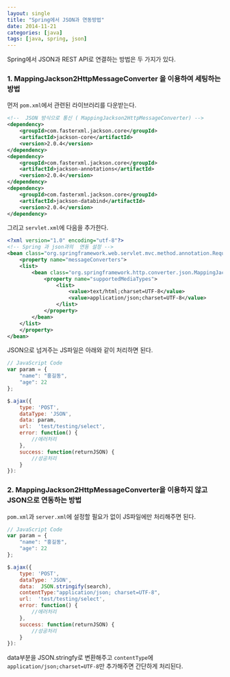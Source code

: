 ```yaml
---
layout: single
title: "Spring에서 JSON과 연동방법"
date: 2014-11-21
categories: [java]
tags: [java, spring, json]
---
```


Spring에서 JSON과 REST API로 연결하는 방법은 두 가지가 있다.

### 1. MappingJackson2HttpMessageConverter 을 이용하여 세팅하는 방법

먼저 `pom.xml`에서 관련된 라이브러리를 다운받는다.

```xml
<!--  JSON 방식으로 통신 ( MappingJackson2HttpMessageConverter) -->
<dependency>
    <groupId>com.fasterxml.jackson.core</groupId>
    <artifactId>jackson-core</artifactId>
    <version>2.0.4</version>
</dependency>
<dependency>
    <groupId>com.fasterxml.jackson.core</groupId>
    <artifactId>jackson-annotations</artifactId>
    <version>2.0.4</version>
</dependency>
<dependency>
    <groupId>com.fasterxml.jackson.core</groupId>
    <artifactId>jackson-databind</artifactId>
    <version>2.0.4</version>
</dependency>
```

그리고 `servlet.xml`에 다음을 추가한다.

```xml
<?xml version="1.0" encoding="utf-8"?>
<!-- Spring 과 json과의  연동 설정 -->
<bean class="org.springframework.web.servlet.mvc.method.annotation.RequestMappingHandlerAdapter">
    <property name="messageConverters">
    <list>
        <bean class="org.springframework.http.converter.json.MappingJackson2HttpMessageConverter">
            <property name="supportedMediaTypes">
                <list>
                    <value>text/html;charset=UTF-8</value>
                    <value>application/json;charset=UTF-8</value>
                </list>
            </property>
        </bean>
    </list>
    </property>
</bean>
```

JSON으로 넘겨주는 JS파일은 아래와 같이 처리하면 된다.

```javascript
// JavaScript Code
var param = {
    "name": "홍길동",
    "age": 22
};

$.ajax({
    type: 'POST',
    dataType: 'JSON',
    data: param,
    url:  'test/testing/select',
    error: function() {
    	//에러처리
    },
    success: function(returnJSON) {
    	//성공처리
	}
}):
```

### 2. MappingJackson2HttpMessageConverter을 이용하지 않고 JSON으로 연동하는 방법

`pom.xml`과 `server.xml`에 설정할 필요가 없이
JS파일에만 처리해주면 된다.

```javascript
// JavaScript Code
var param = {
    "name": "홍길동",
    "age": 22
};

$.ajax({
    type: 'POST',
    dataType: 'JSON',
    data:  JSON.stringify(search),
    contentType:"application/json; charset=UTF-8",
    url:  'test/testing/select',
    error: function() {
        //에러처리
    },
    success: function(returnJSON) {
    	//성공처리
	}
}):
```

data부분을 JSON.stringfy로 변환해주고 `contentType`에 `application/json;charset=UTF-8`만 추가해주면 간단하게 처리된다.
